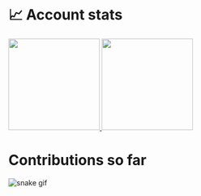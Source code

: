 
# 📈 Account stats

<a href="https://github.com/Krupeshgithub">
  <img height="180em" src="https://github-readme-stats.vercel.app/api?username=Krupeshgithub&show_icons=true&theme=dark" />
  <img height="180em" src="https://github-readme-stats.vercel.app/api/top-langs/?username=Krupeshgithub&layout=compact&theme=dark" />
</a>

# Contributions so far

![snake gif](https://github.com/Krupeshgithub/Krupeshgithub/blob/output/github-contribution-grid-snake.svg)

